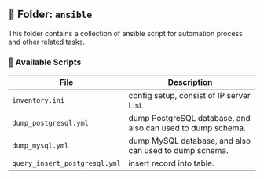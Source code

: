## 📂 Folder: `ansible`
This folder contains a collection of ansible script for automation process and other related tasks.

### 📌 **Available Scripts**
| File | Description |
|------|-----------|
| `inventory.ini` | config setup, consist of IP server List. |
| `dump_postgresql.yml` | dump PostgreSQL database, and also can used to dump schema. |
| `dump_mysql.yml` | dump MySQL database, and also can used to dump schema. |
| `query_insert_postgresql.yml` | insert record into table. |